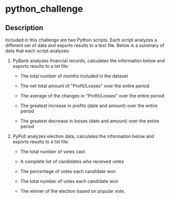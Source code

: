 # python_challenge

## Description
Included in this challenge are two Python scripts. Each script analyzes a different set of data and exports results to a text file. Below is a summary of data that each script analyzes:  

  1) PyBank analyzes financial records, calculates the information below and exports results to a txt file: 

      * The total number of months included in the dataset

      * The net total amount of "Profit/Losses" over the entire period

      * The average of the changes in "Profit/Losses" over the entire period

      * The greatest increase in profits (date and amount) over the entire period

      * The greatest decrease in losses (date and amount) over the entire period



  2) PyPoll analyzes election data, calculates the information below and exports results to a txt file: 

      * The total number of votes cast

      * A complete list of candidates who received votes

      * The percentage of votes each candidate won

      * The total number of votes each candidate won

      * The winner of the election based on popular vote.

